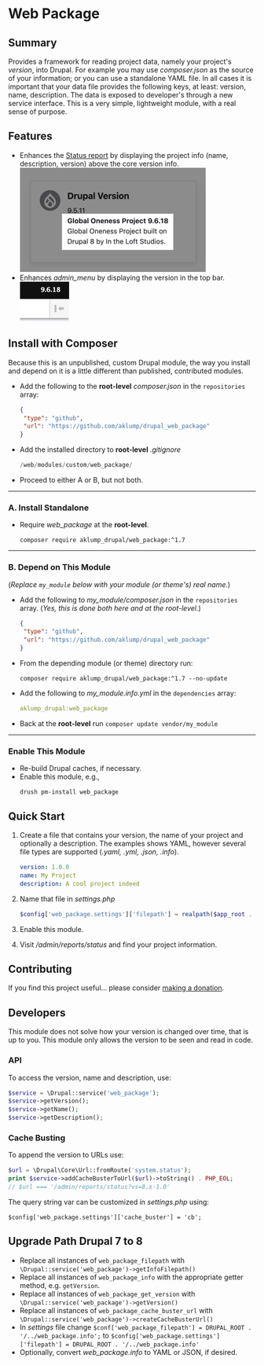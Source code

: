 # Web Package

## Summary

Provides a framework for reading project data, namely your project's _version_, into Drupal. For example you may use _composer.json_ as the source of your information; or you can use a standalone YAML file. In all cases it is important that your data file provides the following keys, at least: version, name, description. The data is exposed to developer's through a new service interface. This is a very simple, lightweight module, with a real sense of purpose.

## Features

* Enhances the [Status report](/admin/reports/status) by displaying the project info (name, description, version) above the core version info.  ![Info](images/info_tile.png)
* Enhances _admin_menu_ by displaying the version in the top bar.  ![Admin bar](images/admin_bar.png)

## Install with Composer

Because this is an unpublished, custom Drupal module, the way you install and depend on it is a little different than published, contributed modules.

* Add the following to the **root-level** _composer.json_ in the `repositories` array:
    ```json
    {
     "type": "github",
     "url": "https://github.com/aklump/drupal_web_package"
    }
    ```
* Add the installed directory to **root-level** _.gitignore_
  
   ```php
   /web/modules/custom/web_package/
   ```
* Proceed to either A or B, but not both.
---
### A. Install Standalone
* Require _web_package_ at the **root-level**.
    ```
    composer require aklump_drupal/web_package:^1.7
    ```
---
### B. Depend on This Module

(_Replace `my_module` below with your module (or theme's) real name._)

* Add the following to _my_module/composer.json_ in the `repositories` array. (_Yes, this is done both here and at the root-level._)
    ```json
    {
     "type": "github",
     "url": "https://github.com/aklump/drupal_web_package"
    }
    ```
* From the depending module (or theme) directory run:
    ```
    composer require aklump_drupal/web_package:^1.7 --no-update
    ```

* Add the following to _my_module.info.yml_ in the `dependencies` array:
    ```yaml
    aklump_drupal:web_package
    ```
* Back at the **root-level** run `composer update vendor/my_module`


---
### Enable This Module

* Re-build Drupal caches, if necessary.
* Enable this module, e.g.,
  ```shell
  drush pm-install web_package
  ```

## Quick Start

1. Create a file that contains your version, the name of your project and optionally a description.  The examples shows YAML, however several file types are supported (_.yaml, .yml, .json, .info_).

    ```yaml
    version: 1.0.0
    name: My Project
    description: A cool project indeed
    ```

2. Name that file in _settings.php_

    ```php
    $config['web_package.settings']['filepath'] = realpath($app_root . '/../my_project.yml');
    ```

3. Enable this module.
4. Visit _/admin/reports/status_ and find your project information.

## Contributing

If you find this project useful... please consider [making a donation](https://www.paypal.com/cgi-bin/webscr?cmd=_s-xclick&hosted_button_id=4E5KZHDQCEUV8&item_name=Gratitude%20for%20aklump%2Fweb_package).

## Developers

This module does not solve how your version is changed over time, that is up to you. This module only allows the version to be seen and read in code.

### API

To access the version, name and description, use:

```php
$service = \Drupal::service('web_package');
$service->getVersion();
$service->getName();
$service->getDescription();
```

### Cache Busting

To append the version to URLs use:

```php
$url = \Drupal\Core\Url::fromRoute('system.status');
print $service->addCacheBusterToUrl($url)->toString() . PHP_EOL;
// $url === '/admin/reports/status?vs=8.x-1.0'
```

The query string var can be customized in _settings.php_ using:

    $config['web_package.settings']['cache_buster'] = 'cb';

## Upgrade Path Drupal 7 to 8

* Replace all instances of `web_package_filepath` with `\Drupal::service('web_package')->getInfoFilepath()`
* Replace all instances of `web_package_info` with the appropriate getter method, e.g. `getVersion`.
* Replace all instances of `web_package_get_version` with `\Drupal::service('web_package')->getVersion()`
* Replace all instances of `web_package_cache_buster_url` with `\Drupal::service('web_package')->createCacheBusterUrl()`
* In _settings_ file change `$conf['web_package_filepath'] = DRUPAL_ROOT . '/../web_package.info';` to `$config['web_package.settings']['filepath'] = DRUPAL_ROOT . '/../web_package.info'`
* Optionally, convert _web_package.info_ to YAML or JSON, if desired.
